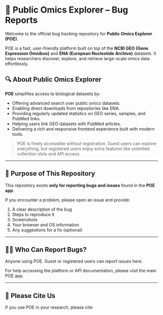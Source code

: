 # 🐛 Public Omics Explorer – Bug Reports

Welcome to the official bug tracking repository for **Public Omics Explorer (POE)**.

POE is a fast, user-friendly platform built on top of the **NCBI GEO (Gene Expression Omnibus)** and **ENA (European Nucleotide Archive)** datasets. It helps researchers discover, explore, and retrieve large-scale omics data effortlessly.

## 🔍 About Public Omics Explorer

**POE** simplifies access to biological datasets by:

- Offering advanced search over public omics datasets.
- Enabling direct downloads from repositories like ENA.
- Providing regularly updated statistics on GEO series, samples, and PubMed links.
- Helping users link GEO datasets with PubMed articles.
- Delivering a rich and responsive frontend experience built with modern tools.


> POE is freely accessible without registration. Guest users can explore everything, but registered users enjoy extra features like unlimited collection slots and API access.

---

## 🧩 Purpose of This Repository

This repository exists **only for reporting bugs and issues** found in the **POE app**.

If you encounter a problem, please open an issue and provide:

1. A clear description of the bug
2. Steps to reproduce it
3. Screenshots
4. Your browser and OS information
5. Any suggestions for a fix (optional)

---


## 🙋‍♀️ Who Can Report Bugs?

Anyone using POE. Guest or registered users can report issues here.

For help accessing the platform or API documentation, please visit the main POE app.

---

## 🙏 Please Cite Us

If you use POE in your research, please cite:

